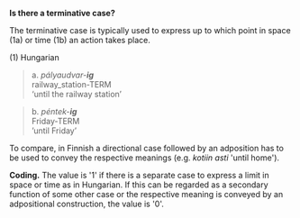 **Is there a terminative case?**

The terminative case is typically used to express up to which point in space (1a) or time (1b) an action takes place. 

(1) Hungarian<br/>
>a. *pályaudvar-**ig***<br/>
>railway_station-TERM<br/>
>‘until the railway station’<br/>

>b. *péntek-**ig***<br/>
>Friday-TERM<br/>
>’until Friday’<br/>

To compare, in Finnish a directional case followed by an adposition has to be used to convey the respective meanings (e.g. *kotiin asti* 'until home'). 

**Coding.** The value is '1' if there is a separate case to express a limit in space or time as in Hungarian. If this can be regarded as a secondary function of some other case or the respective meaning is conveyed by an adpositional construction, the value is '0'. 

